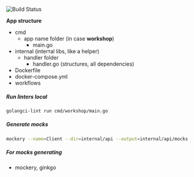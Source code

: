 ![Build Status](https://github.com/zemags/go_workshop_1/actions/workflows/pipeline.yml/badge.svg)<br>

**App structure**
* cmd
  * app name folder (in case **workshop**)
    * main.go
* internal (interтal libs, like a helper)
  * handler folder
    * handler.go (structures, all dependencies)
* Dockerfile
* docker-compose.yml
* workflows

##### Run linters local
```bash
golangci-lint run cmd/workshop/main.go
```
##### Generate mocks
```bash
mockery --name=Client --dir=internal/api --output=internal/api/mocks
```
##### For mocks generating
- mockery, ginkgo
